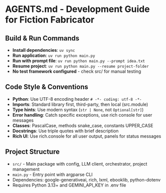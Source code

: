 # AGENTS.md - Development Guide for Fiction Fabricator

## Build & Run Commands
- **Install dependencies**: `uv sync`
- **Run application**: `uv run python main.py`
- **Run with prompt file**: `uv run python main.py --prompt idea.txt`
- **Resume project**: `uv run python main.py --resume project-folder`
- **No test framework configured** - check src/ for manual testing

## Code Style & Conventions
- **Python**: Use UTF-8 encoding header `# -*- coding: utf-8 -*-`
- **Imports**: Standard library first, third-party, then local (src.module)
- **Type hints**: Use modern syntax (`str | None`, not `Optional[str]`)
- **Error handling**: Catch specific exceptions, use rich console for user messages
- **Classes**: PascalCase, methods snake_case, constants UPPER_CASE
- **Docstrings**: Use triple quotes with brief description
- **Rich UI**: Use rich.console for all user output, panels for status messages

## Project Structure
- `src/` - Main package with config, LLM client, orchestrator, project management
- `main.py` - Entry point with argparse CLI
- Dependencies: google-generativeai, rich, lxml, ebooklib, python-dotenv
- Requires Python 3.13+ and GEMINI_API_KEY in .env file